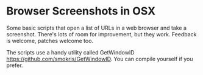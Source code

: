 # Browser Screenshots in OSX

Some basic scripts that open a list of URLs in a web browser and take a screenshot. There's lots of room for improvement, but they work. Feedback is welcome, patches welcome too.

The scripts use a handy utility called GetWindowID https://github.com/smokris/GetWindowID.
You can compile yourself if you prefer.
